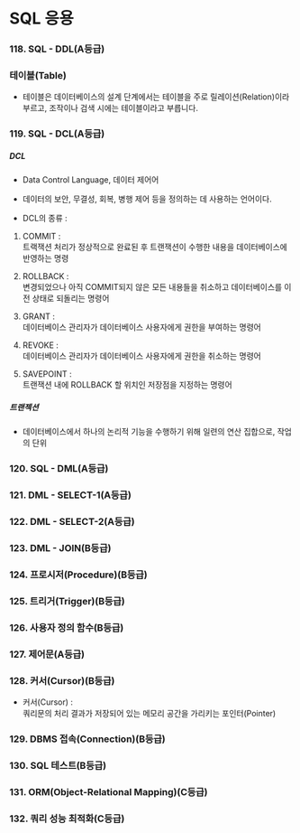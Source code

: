 # SQL 응용

### 118. SQL - DDL(A등급)

### 테이블(Table)

- 테이블은 데이터베이스의 설계 단계에서는 테이블을 주로 릴레이션(Relation)이라 부르고, 조작이나 검색 시에는 테이블이라고 부릅니다.

### 119. SQL - DCL(A등급)

##### DCL

- Data Control Language, 데이터 제어어
- 데이터의 보안, 무결성, 회복, 병행 제어 등을 정의하는 데 사용하는 언어이다.

- DCL의 종류 :

1. COMMIT : <br>
   트랙잭션 처리가 정상적으로 완료된 후 트랜잭션이 수행한 내용을 데이터베이스에 반영하는 명령

2. ROLLBACK : <br>
   변경되었으나 아직 COMMIT되지 않은 모든 내용들을 취소하고 데이터베이스를 이전 상태로 되돌리는 명령어

3. GRANT : <br>
   데이터베이스 관리자가 데이터베이스 사용자에게 권한을 부여하는 명령어

4. REVOKE : <br>
   데이터베이스 관리자가 데이터베이스 사용자에게 권한을 취소하는 명령어

5. SAVEPOINT : <br>
   트랜잭션 내에 ROLLBACK 할 위치인 저장점을 지정하는 명령어

##### 트랜젝션

- 데이터베이스에서 하나의 논리적 기능을 수행하기 위해 일련의 연산 집합으로, 작업의 단위

### 120. SQL - DML(A등급)

### 121. DML - SELECT-1(A등급)

### 122. DML - SELECT-2(A등급)

### 123. DML - JOIN(B등급)

### 124. 프로시저(Procedure)(B등급)

### 125. 트리거(Trigger)(B등급)

### 126. 사용자 정의 함수(B등급)

### 127. 제어문(A등급)

### 128. 커서(Cursor)(B등급)

- 커서(Cursor) : <br> 쿼리문의 처리 결과가 저장되어 있는 메모리 공간을 가리키는 포인터(Pointer)

### 129. DBMS 접속(Connection)(B등급)

### 130. SQL 테스트(B등급)

### 131. ORM(Object-Relational Mapping)(C등급)

### 132. 쿼리 성능 최적화(C등급)
